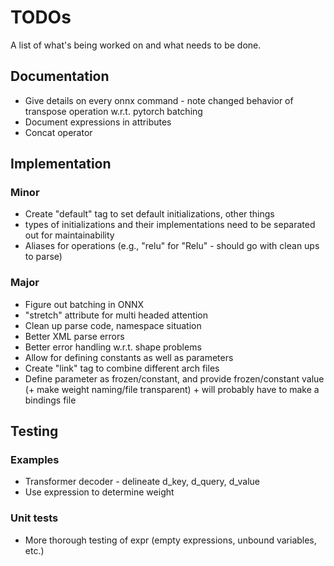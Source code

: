 # TODOs

A list of what's being worked on and what needs to be done.

## Documentation
- Give details on every onnx command - note changed behavior of transpose operation w.r.t. pytorch batching
- Document expressions in attributes
- Concat operator

## Implementation

### Minor
- Create "default" tag to set default initializations, other things
- types of initializations and their implementations need to be separated out for maintainability
- Aliases for operations (e.g., "relu" for "Relu" - should go with clean ups to parse)

### Major
- Figure out batching in ONNX
- "stretch" attribute for multi headed attention
- Clean up parse code, namespace situation
- Better XML parse errors
- Better error handling w.r.t. shape problems
- Allow for defining constants as well as parameters
- Create "link" tag to combine different arch files
- Define parameter as frozen/constant, and provide frozen/constant value (+ make weight naming/file transparent) + will probably have to make a bindings file

## Testing

### Examples
- Transformer decoder - delineate d_key, d_query, d_value
- Use expression to determine weight 

### Unit tests
- More thorough testing of expr (empty expressions, unbound variables, etc.)
